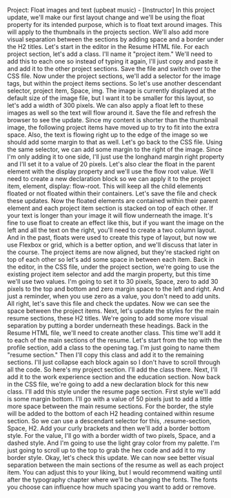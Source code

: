 Project: Float images and text
(upbeat music) - [Instructor] In this project update, we'll make our first layout change and we'll be using the float property for its intended purpose, which is to float text around images. This will apply to the thumbnails in the projects section. We'll also add more visual separation between the sections by adding space and a border under the H2 titles. Let's start in the editor in the Resume HTML file. For each project section, let's add a class. I'll name it "project item." We'll need to add this to each one so instead of typing it again, I'll just copy and paste it and add it to the other project sections. Save the file and switch over to the CSS file. Now under the project sections, we'll add a selector for the image tags, but within the project items sections. So let's use another descendant selector, project item, Space, img. The image is currently displayed at the default size of the image file, but I want it to be smaller for this layout, so let's add a width of 300 pixels. We can also apply a float left to these images as well so the text will flow around it. Save the file and refresh the browser to see the update. Since my content is shorter than the thumbnail image, the following project items have moved up to try to fit into the extra space. Also, the text is flowing right up to the edge of the image so we should add some margin to that as well. Let's go back to the CSS file. Using the same selector, we can add some margin to the right of the image. Since I'm only adding it to one side, I'll just use the longhand margin right property and I'll set it to a value of 20 pixels. Let's also clear the float in the parent element with the display property and we'll use the flow root value. We'll need to create a new declaration block so we can apply it to the project item, element, display: flow-root. This will keep all the child elements floated or not floated within their containers. Let's save the file and check these updates. Now the floated elements are contained within their parent element and each project item section is stacked on top of each other. If your text is longer than your image it will flow underneath the image. It's fine to use float to create an effect like this, but if you want the image on the left and all the text on the right, you'll need to create a two column layout. And in the past, floats were used to create this type of layout, but now we use Flexbox or grid, which is a better option, and we'll discuss that later in the course. The project items are now aligned, but they're stacked right on top of each other so let's add some space in between each item. Back in the editor, in the CSS file, under the project section, we're going to use the existing project item selector and add the margin property, but this time we'll use two values. I'm going to set it to 30 pixels, Space, zero to add 30 pixels to the top and bottom and zero margin space to the left and right. And just a reminder, when you use zero as a value, you don't need to add units. All right, let's save this file and check the updates. Now we can see the space between the project items. Next, let's update the styles for the main resume sections, these H2 titles. We're going to add some more visual separation by putting a border underneath these headings. Back in the Resume HTML file, we'll need to create another class. This time we'll add it to each of the main sections of the resume. Let's start from the top with the profile section, add a class to the opening tag. I'm just going to name them "resume section." Then I'll copy this class and add it to the remaining sections. I'll just collapse each block again so I don't have to scroll through all the code. So here's my project section. I'll add the class there. Next, I'll add it to the work experience section and the education section. Now back in the CSS file, we're going to add a new declaration block for this new class. I'll add this style under the resume page section. First style we'll add is some margin bottom. I'll go with a value of 50 pixels just to add a little more space between the main resume sections. For the border, the style will be added to the bottom of each H2 heading contained within resume section. So we can use a descendant selector for this, .resume-section, Space, H2. Add your curly brackets and then we'll add a border bottom style. For the value, I'll go with a border width of two pixels, Space, and a dashed style. And I'm going to use the light gray color from my palette. I'm just going to scroll up to the top to grab the hex code and add it to my border style. Okay, let's check this update. We can now see better visual separation between the main sections of the resume as well as each project item. You can adjust this to your liking, but I would recommend waiting until after the typography chapter where we'll be changing the fonts. The fonts you choose can influence how much spacing you want to add or remove.